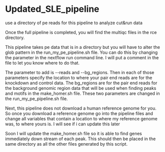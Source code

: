 # Updated_SLE_pipeline
use a directory of pe reads for this pipeline to analyze cut&amp;run data 

Once the full pipeline is completed, you will find the multiqc files in the rce directory.

This pipeline takes pe data that is in a directory but you will have to alter the glob pattern in the run_my_pe_pipeline.sh file.
You can do this by changing the parameter in the nextflow run command line. I will put a comment in the file to let you know where to do that.

The parameter to add is --reads and --bg_regions. Then in each of those parameters specify the location to where your pair end reads are for the knockdown and
control data. The bg_regions are for the pair end reads for the background genomic region data that will be used when finding peaks and motifs in the make_homer.sh file.
These two parameters are changed in the run_my_pe_pipeline.sh file.

Next, this pipeline does not download a human reference genome for you.
So once you download a reference genome go into the pipeline files and change all variables that contain a location to where my reference genome was, to where
yours is. I will see if i can update this later

Soon I will update the make_homer.sh file so it is able to find genes immediately down stream of each peak. This should then be placed in the same directory as all the other files generated by this script.
